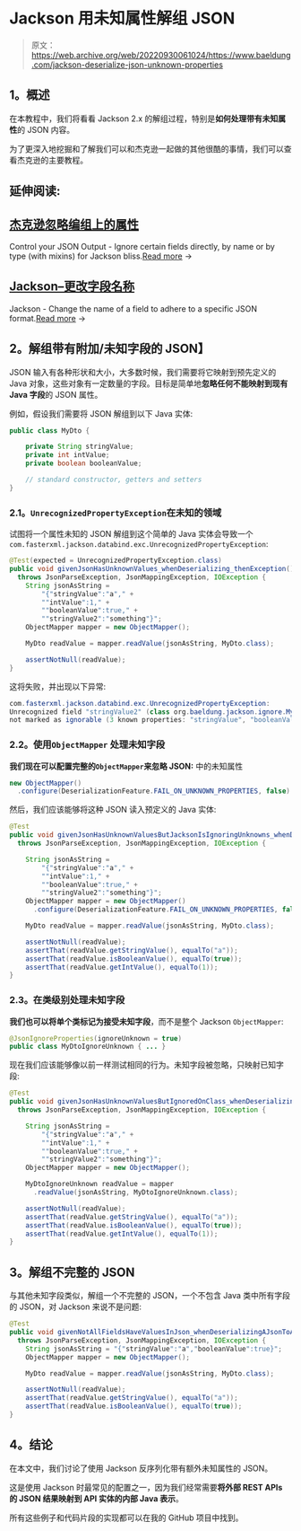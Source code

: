 # Jackson 用未知属性解组 JSON

> 原文：<https://web.archive.org/web/20220930061024/https://www.baeldung.com/jackson-deserialize-json-unknown-properties>

## 1。概述

在本教程中，我们将看看 Jackson 2.x 的解组过程，特别是**如何处理带有未知属性**的 JSON 内容。

为了更深入地挖掘和了解我们可以和杰克逊一起做的其他很酷的事情，我们可以查看杰克逊的主要教程。

## 延伸阅读:

## [杰克逊忽略编组上的属性](/web/20220628100222/https://www.baeldung.com/jackson-ignore-properties-on-serialization)

Control your JSON Output - Ignore certain fields directly, by name or by type (with mixins) for Jackson bliss.[Read more](/web/20220628100222/https://www.baeldung.com/jackson-ignore-properties-on-serialization) →

## [Jackson–更改字段名称](/web/20220628100222/https://www.baeldung.com/jackson-name-of-property)

Jackson - Change the name of a field to adhere to a specific JSON format.[Read more](/web/20220628100222/https://www.baeldung.com/jackson-name-of-property) →

## 2。解组带有附加/未知字段的 JSON】

JSON 输入有各种形状和大小，大多数时候，我们需要将它映射到预先定义的 Java 对象，这些对象有一定数量的字段。目标是简单地**忽略任何不能映射到现有 Java 字段**的 JSON 属性。

例如，假设我们需要将 JSON 解组到以下 Java 实体:

```java
public class MyDto {

    private String stringValue;
    private int intValue;
    private boolean booleanValue;

    // standard constructor, getters and setters 
}
```

### 2.1。`UnrecognizedPropertyException`在未知的领域

试图将一个属性未知的 JSON 解组到这个简单的 Java 实体会导致一个`com.fasterxml.jackson.databind.exc.UnrecognizedPropertyException`:

```java
@Test(expected = UnrecognizedPropertyException.class)
public void givenJsonHasUnknownValues_whenDeserializing_thenException()
  throws JsonParseException, JsonMappingException, IOException {
    String jsonAsString = 
        "{"stringValue":"a"," +
        ""intValue":1," +
        ""booleanValue":true," +
        ""stringValue2":"something"}";
    ObjectMapper mapper = new ObjectMapper();

    MyDto readValue = mapper.readValue(jsonAsString, MyDto.class);

    assertNotNull(readValue);
}
```

这将失败，并出现以下异常:

```java
com.fasterxml.jackson.databind.exc.UnrecognizedPropertyException: 
Unrecognized field "stringValue2" (class org.baeldung.jackson.ignore.MyDto), 
not marked as ignorable (3 known properties: "stringValue", "booleanValue", "intValue"])
```

### 2.2。使用`ObjectMapper` 处理未知字段

**我们现在可以配置完整的`ObjectMapper`来忽略 JSON:** 中的未知属性

```java
new ObjectMapper()
  .configure(DeserializationFeature.FAIL_ON_UNKNOWN_PROPERTIES, false)
```

然后，我们应该能够将这种 JSON 读入预定义的 Java 实体:

```java
@Test
public void givenJsonHasUnknownValuesButJacksonIsIgnoringUnknowns_whenDeserializing_thenCorrect()
  throws JsonParseException, JsonMappingException, IOException {

    String jsonAsString = 
        "{"stringValue":"a"," +
        ""intValue":1," +
        ""booleanValue":true," +
        ""stringValue2":"something"}";
    ObjectMapper mapper = new ObjectMapper()
      .configure(DeserializationFeature.FAIL_ON_UNKNOWN_PROPERTIES, false);

    MyDto readValue = mapper.readValue(jsonAsString, MyDto.class);

    assertNotNull(readValue);
    assertThat(readValue.getStringValue(), equalTo("a"));
    assertThat(readValue.isBooleanValue(), equalTo(true));
    assertThat(readValue.getIntValue(), equalTo(1));
}
```

### 2.3。在类级别处理未知字段

**我们也可以将单个类标记为接受未知字段**，而不是整个 Jackson `ObjectMapper`:

```java
@JsonIgnoreProperties(ignoreUnknown = true)
public class MyDtoIgnoreUnknown { ... }
```

现在我们应该能够像以前一样测试相同的行为。未知字段被忽略，只映射已知字段:

```java
@Test
public void givenJsonHasUnknownValuesButIgnoredOnClass_whenDeserializing_thenCorrect() 
  throws JsonParseException, JsonMappingException, IOException {

    String jsonAsString =
        "{"stringValue":"a"," +
        ""intValue":1," +
        ""booleanValue":true," +
        ""stringValue2":"something"}";
    ObjectMapper mapper = new ObjectMapper();

    MyDtoIgnoreUnknown readValue = mapper
      .readValue(jsonAsString, MyDtoIgnoreUnknown.class);

    assertNotNull(readValue);
    assertThat(readValue.getStringValue(), equalTo("a"));
    assertThat(readValue.isBooleanValue(), equalTo(true));
    assertThat(readValue.getIntValue(), equalTo(1));
}
```

## 3。解组不完整的 JSON

与其他未知字段类似，解组一个不完整的 JSON，一个不包含 Java 类中所有字段的 JSON，对 Jackson 来说不是问题:

```java
@Test
public void givenNotAllFieldsHaveValuesInJson_whenDeserializingAJsonToAClass_thenCorrect() 
  throws JsonParseException, JsonMappingException, IOException {
    String jsonAsString = "{"stringValue":"a","booleanValue":true}";
    ObjectMapper mapper = new ObjectMapper();

    MyDto readValue = mapper.readValue(jsonAsString, MyDto.class);

    assertNotNull(readValue);
    assertThat(readValue.getStringValue(), equalTo("a"));
    assertThat(readValue.isBooleanValue(), equalTo(true));
}
```

## 4。结论

在本文中，我们讨论了使用 Jackson 反序列化带有额外未知属性的 JSON。

这是使用 Jackson 时最常见的配置之一，因为我们经常需要**将外部 REST APIs 的 JSON 结果映射到 API 实体的内部 Java 表示**。

所有这些例子和代码片段的实现都可以在我的 GitHub 项目中找到。